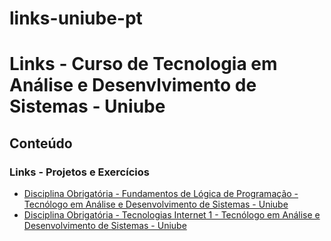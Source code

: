 # links-uniube-pt

<h1>Links - Curso de Tecnologia em Análise e Desenvlvimento de Sistemas - Uniube</h1>

<h2>Conteúdo</h2>

<h3>Links - Projetos e Exercícios</h3>

<ul>
<li><a href="https://github.com/mayramduarte/logica-de-programacao-mmd-un" target="_blank"> Disciplina Obrigatória - Fundamentos de Lógica de Programação - Tecnólogo em Análise e Desenvolvimento de Sistemas - Uniube</a></li>
<li><a href="https://github.com/mayramduarte/html-css-mmd-un" target="_blank"> Disciplina Obrigatória - Tecnologias Internet 1 - Tecnólogo em Análise e Desenvolvimento de Sistemas - Uniube
</a></li>
</ul>
